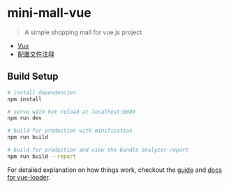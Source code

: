 # mini-mall-vue

> A simple shopping mall for vue.js project

- [Vux](https://vux.li/#/zh-CN/README)
- [配置文件注释](http://www.qdfuns.com/notes/40585/9e2cd48b5ef2c1fc14118eabe67d11bc.html)

## Build Setup

``` bash
# install dependencies
npm install

# serve with hot reload at localhost:8080
npm run dev

# build for production with minification
npm run build

# build for production and view the bundle analyzer report
npm run build --report
```

For detailed explanation on how things work, checkout the [guide](http://vuejs-templates.github.io/webpack/) and [docs for vue-loader](http://vuejs.github.io/vue-loader).
